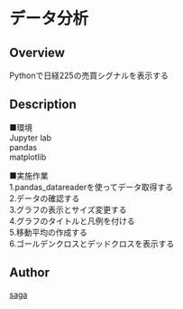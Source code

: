データ分析
====

## Overview
Pythonで日経225の売買シグナルを表示する

## Description
■環境  
Jupyter lab  
pandas  
matplotlib  

■実施作業  
1.pandas_datareaderを使ってデータ取得する  
2.データの確認する  
3.グラフの表示とサイズ変更する  
4.グラフのタイトルと凡例を付ける  
5.移動平均の作成する  
6.ゴールデンクロスとデッドクロスを表示する

## Author
[saga](https://github.com/saga0520)
